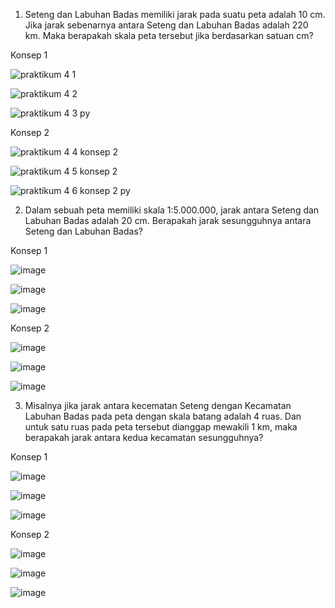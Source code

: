 1. Seteng dan Labuhan Badas memiliki jarak pada suatu peta adalah 10 cm. Jika jarak 
sebenarnya antara Seteng dan Labuhan Badas adalah 220 km. Maka berapakah skala 
peta tersebut jika berdasarkan satuan cm?

Konsep 1

![praktikum 4 1](https://user-images.githubusercontent.com/93025147/139685170-85cf2d21-4d18-448b-8f0a-4e8955bf08d0.png)

![praktikum 4 2](https://user-images.githubusercontent.com/93025147/139685204-aa23e77e-7c39-402a-8446-4ca184edb4ca.png)

![praktikum 4 3 py](https://user-images.githubusercontent.com/93025147/139685252-7ca9e65b-70eb-4811-99be-bec8150dd7bb.png)

Konsep 2

![praktikum 4 4 konsep 2](https://user-images.githubusercontent.com/93025147/139685298-18aa3c52-fad6-49f6-afb4-8f952dd1870b.png)

![praktikum 4 5 konsep 2](https://user-images.githubusercontent.com/93025147/139685320-8ff36ac1-9e7f-40f7-ba1f-595f68e4c22f.png)

![praktikum 4 6 konsep 2 py](https://user-images.githubusercontent.com/93025147/139685360-0a36bb9f-04e1-410b-b07c-fe386cec00da.png)

2. Dalam sebuah peta memiliki skala 1:5.000.000, jarak antara Seteng dan Labuhan Badas 
adalah 20 cm. Berapakah jarak sesungguhnya antara Seteng dan Labuhan Badas?

Konsep 1

![image](https://user-images.githubusercontent.com/93025147/139686750-965bc9bf-064c-47b6-92dd-bf52fb368734.png)

![image](https://user-images.githubusercontent.com/93025147/139686846-e5b7f7de-a333-48ef-bc2e-dc0555407e40.png)

![image](https://user-images.githubusercontent.com/93025147/139687366-8adc9bd5-5d3e-4abb-aaf1-0629d4d312da.png)

Konsep 2

![image](https://user-images.githubusercontent.com/93025147/139695832-276e148a-f03b-41e7-8bec-75f0ec817a63.png)

![image](https://user-images.githubusercontent.com/93025147/139695766-0584dc7f-58c5-4a85-bc04-caf1ee5a87eb.png)

![image](https://user-images.githubusercontent.com/93025147/139696203-f9e1a44d-95e9-4951-9a65-847d90bc49cd.png)


3. Misalnya jika jarak antara kecematan Seteng dengan Kecamatan Labuhan Badas pada 
peta dengan skala batang adalah 4 ruas. Dan untuk satu ruas pada peta tersebut 
dianggap mewakili 1 km, maka berapakah jarak antara kedua kecamatan
sesungguhnya?

Konsep 1

![image](https://user-images.githubusercontent.com/93025147/139691706-966f6d43-45f8-4c02-9413-4ff0cb252e73.png)

![image](https://user-images.githubusercontent.com/93025147/139691751-8f724fc3-162e-49ec-b2d2-01d6846f7e3e.png)

![image](https://user-images.githubusercontent.com/93025147/139691956-87ac702d-5b3e-437a-b1b5-be0ab5c60fd6.png)


Konsep 2

![image](https://user-images.githubusercontent.com/93025147/139692294-1e73a670-97c1-4cda-8e20-c3586d5471ca.png)

![image](https://user-images.githubusercontent.com/93025147/139692240-40d96e59-ce36-4f12-95e4-1108b4f549b7.png)

![image](https://user-images.githubusercontent.com/93025147/139692724-c3b75523-f72e-4271-8a68-d3db8a6f9e41.png)
